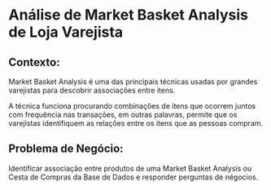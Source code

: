 # Análise de Market Basket Analysis de Loja Varejista

## Contexto:
Market Basket Analysis é uma das principais técnicas usadas por grandes varejistas para descobrir associações entre itens.

A técnica funciona procurando combinações de itens que ocorrem juntos com frequência nas transações, em outras palavras, permite que os varejistas identifiquem as relações entre os itens que as pessoas compram.

## Problema de Negócio:
Identificar associação entre produtos de uma Market Basket Analysis ou Cesta de Compras da Base de Dados e responder perguntas de négocios.
